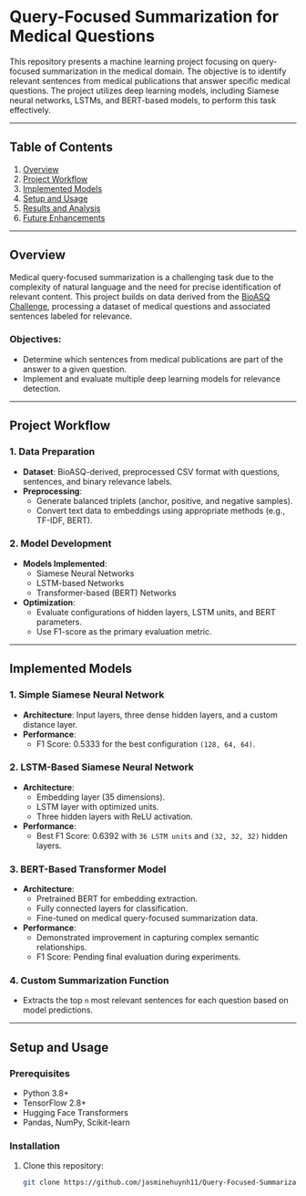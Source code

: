 # Query-Focused Summarization for Medical Questions

This repository presents a machine learning project focusing on query-focused summarization in the medical domain. The objective is to identify relevant sentences from medical publications that answer specific medical questions. The project utilizes deep learning models, including Siamese neural networks, LSTMs, and BERT-based models, to perform this task effectively.

---

## Table of Contents
1. [Overview](#overview)
2. [Project Workflow](#project-workflow)
3. [Implemented Models](#implemented-models)
4. [Setup and Usage](#setup-and-usage)
5. [Results and Analysis](#results-and-analysis)
6. [Future Enhancements](#future-enhancements)

---

## Overview

Medical query-focused summarization is a challenging task due to the complexity of natural language and the need for precise identification of relevant content. This project builds on data derived from the [BioASQ Challenge](http://www.bioasq.org/), processing a dataset of medical questions and associated sentences labeled for relevance.

### Objectives:
- Determine which sentences from medical publications are part of the answer to a given question.
- Implement and evaluate multiple deep learning models for relevance detection.

---

## Project Workflow

### 1. Data Preparation
- **Dataset**: BioASQ-derived, preprocessed CSV format with questions, sentences, and binary relevance labels.
- **Preprocessing**:
  - Generate balanced triplets (anchor, positive, and negative samples).
  - Convert text data to embeddings using appropriate methods (e.g., TF-IDF, BERT).

### 2. Model Development
- **Models Implemented**:
  - Siamese Neural Networks
  - LSTM-based Networks
  - Transformer-based (BERT) Networks
- **Optimization**:
  - Evaluate configurations of hidden layers, LSTM units, and BERT parameters.
  - Use F1-score as the primary evaluation metric.

---

## Implemented Models

### 1. Simple Siamese Neural Network
- **Architecture**: Input layers, three dense hidden layers, and a custom distance layer.
- **Performance**:
  - F1 Score: 0.5333 for the best configuration `(128, 64, 64)`.

### 2. LSTM-Based Siamese Neural Network
- **Architecture**:
  - Embedding layer (35 dimensions).
  - LSTM layer with optimized units.
  - Three hidden layers with ReLU activation.
- **Performance**:
  - Best F1 Score: 0.6392 with `36 LSTM units` and `(32, 32, 32)` hidden layers.

### 3. BERT-Based Transformer Model
- **Architecture**:
  - Pretrained BERT for embedding extraction.
  - Fully connected layers for classification.
  - Fine-tuned on medical query-focused summarization data.
- **Performance**:
  - Demonstrated improvement in capturing complex semantic relationships.
  - F1 Score: Pending final evaluation during experiments.

### 4. Custom Summarization Function
- Extracts the top `n` most relevant sentences for each question based on model predictions.

---

## Setup and Usage

### Prerequisites
- Python 3.8+
- TensorFlow 2.8+
- Hugging Face Transformers
- Pandas, NumPy, Scikit-learn

### Installation
1. Clone this repository:
   ```bash
   git clone https://github.com/jasminehuynh11/Query-Focused-Summarization-for-Medical-Questions.git
